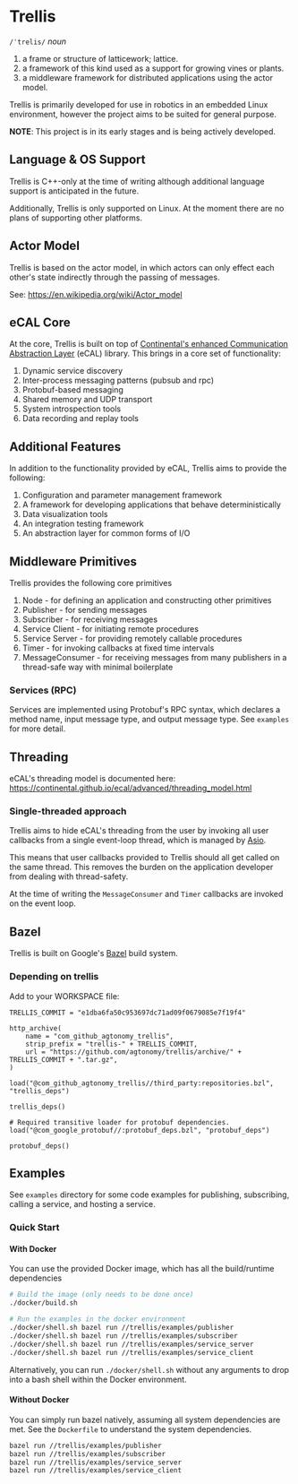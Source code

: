 # Trellis

`/ˈtrelis/`
_noun_

1. a frame or structure of latticework; lattice.
2. a framework of this kind used as a support for growing vines or plants.
3. a middleware framework for distributed applications using the actor model.

Trellis is primarily developed for use in robotics in an embedded Linux environment, however the project aims to be suited for general purpose.

**NOTE**: This project is in its early stages and is being actively developed.

## Language & OS Support
Trellis is C++-only at the time of writing although additional language support is anticipated in the future.

Additionally, Trellis is only supported on Linux. At the moment there are no plans of supporting other platforms.

## Actor Model
Trellis is based on the actor model, in which actors can only effect each other's
state indirectly through the passing of messages.

See: https://en.wikipedia.org/wiki/Actor_model

## eCAL Core
At the core, Trellis is built on top of [Continental's enhanced Communication Abstraction Layer](https://github.com/continental/ecal) (eCAL) library. This brings in a core set of functionality:

1. Dynamic service discovery
1. Inter-process messaging patterns (pubsub and rpc)
1. Protobuf-based messaging
1. Shared memory and UDP transport
1. System introspection tools
1. Data recording and replay tools

## Additional Features
In addition to the functionality provided by eCAL, Trellis aims to provide
the following:

1. Configuration and parameter management framework
1. A framework for developing applications that behave deterministically
1. Data visualization tools
1. An integration testing framework
1. An abstraction layer for common forms of I/O

## Middleware Primitives
Trellis provides the following core primitives

1. Node - for defining an application and constructing other primitives
1. Publisher - for sending messages
1. Subscriber - for receiving messages
1. Service Client - for initiating remote procedures
1. Service Server - for providing remotely callable procedures
1. Timer - for invoking callbacks at fixed time intervals
1. MessageConsumer - for receiving messages from many publishers in a thread-safe way with minimal boilerplate

### Services (RPC)
Services are implemented using Protobuf's RPC syntax, which declares a method
name, input message type, and output message type. See `examples` for more detail.

## Threading
eCAL's threading model is documented here: https://continental.github.io/ecal/advanced/threading_model.html

### Single-threaded approach
Trellis aims to hide eCAL's threading from the user by invoking all user callbacks from a single event-loop thread, which is managed by [Asio](https://think-async.com/Asio/).

This means that user callbacks provided to Trellis should all get called on the
same thread. This removes the burden on the application developer from dealing
with thread-safety.

At the time of writing the `MessageConsumer` and `Timer` callbacks are invoked
on the event loop.

## Bazel
Trellis is built on Google's [Bazel](https://bazel.build/) build system.

### Depending on trellis

Add to your WORKSPACE file:

```
TRELLIS_COMMIT = "e1dba6fa50c953697dc71ad09f0679085e7f19f4"

http_archive(
    name = "com_github_agtonomy_trellis",
    strip_prefix = "trellis-" + TRELLIS_COMMIT,
    url = "https://github.com/agtonomy/trellis/archive/" + TRELLIS_COMMIT + ".tar.gz",
)

load("@com_github_agtonomy_trellis//third_party:repositories.bzl", "trellis_deps")

trellis_deps()

# Required transitive loader for protobuf dependencies.
load("@com_google_protobuf//:protobuf_deps.bzl", "protobuf_deps")

protobuf_deps()
```

## Examples
See `examples` directory for some code examples for publishing, subscribing, calling
a service, and hosting a service.

### Quick Start

#### With Docker
You can use the provided Docker image, which has all the build/runtime dependencies
```bash
# Build the image (only needs to be done once)
./docker/build.sh

# Run the examples in the docker environment
./docker/shell.sh bazel run //trellis/examples/publisher
./docker/shell.sh bazel run //trellis/examples/subscriber
./docker/shell.sh bazel run //trellis/examples/service_server
./docker/shell.sh bazel run //trellis/examples/service_client
```

Alternatively, you can run `./docker/shell.sh` without any arguments to drop into a bash shell within the Docker environment.

#### Without Docker
You can simply run bazel natively, assuming all system dependencies are met. See the `Dockerfile` to understand the system dependencies.
```bash
bazel run //trellis/examples/publisher
bazel run //trellis/examples/subscriber
bazel run //trellis/examples/service_server
bazel run //trellis/examples/service_client
```
